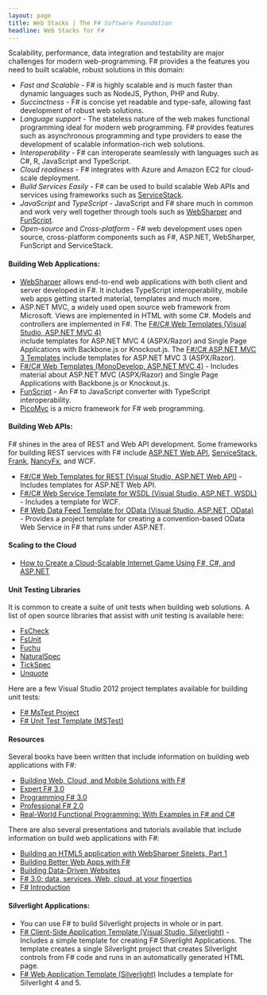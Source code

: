 ```yaml
---
layout: page
title: Web Stacks | The F# Software Foundation
headline: Web Stacks for F#
---
```


Scalability, performance, data integration and testability are major
challenges for modern web-programming. F# provides a the features you need to built scalable, robust 
solutions in this domain:

 * *Fast and Scalable* - F# is highly scalable and is much faster than dynamic languages such as NodeJS, Python, PHP and Ruby. 
 * *Succinctness* - F# is concise yet readable and type-safe, allowing fast development 
   of robust web solutions.  
 * *Language support* - The stateless nature of the web makes functional programming ideal for modern web programming.
   F# provides features such as asynchronous programming and 
   type providers to ease the development of scalable information-rich web solutions. 
 * *Interoperability* - F# can interoperate seamlessly with languages such as C#, R, JavaScript and TypeScript.
 * *Cloud readiness* - F# integrates with Azure and Amazon EC2 for cloud-scale deployment. 
 * *Build Services Easily* - F# can be used to build scalable Web APIs and services using frameworks such as [ServiceStack](http://www.servicestack.net/).
 * *JavaScript* and *TypeScript* - JavaScript and F# share much in common and work very well 
   together through tools such as [WebSharper](http://websharper.com) and [FunScript](https://github.com/ZachBray/FunScript).
 * *Open-source* and *Cross-platform* - F# web development uses open source, cross-platform components 
   such as F#, ASP.NET, WebSharper, FunScript and ServiceStack. 

#### Building Web Applications:
 * [WebSharper](http://www.websharper.com/home) 
   allows end-to-end web applications with both client and server developed in F#. It includes
   TypeScript interoperability, mobile web apps getting started material, templates and much more.
 * ASP.NET MVC, a widely used open source web framework from Microsoft. Views are implemented in HTML with some C#. 
   Models and controllers are implemented in F#.
   The [F#/C# Web Templates (Visual Studio, ASP.NET MVC 4)](http://visualstudiogallery.msdn.microsoft.com/3d2bf938-fc9e-403c-90b3-8de27dc23095)  
   include templates for ASP.NET MVC 4 (ASPX/Razor) and Single Page Applications with Backbone.js or Knockout.js.
   The [F#/C# ASP.NET MVC 3 Templates](http://visualstudiogallery.msdn.microsoft.com/f57aa816-e96b-4133-ab5d-9b9b99914ead) 
   include templates for ASP.NET MVC 3 (ASPX/Razor).
 * [F#/C# Web Templates (MonoDevelop, ASP.NET MVC 4)](http://bloggemdano.blogspot.de/2012/12/using-new-aspnet-mvc-4-template-in.html) - 
   Includes material about ASP.NET MVC (ASPX/Razor) and Single Page Applications with Backbone.js or Knockout.js.
 * [FunScript](https://github.com/ZachBray/FunScript/) - An F# to JavaScript converter with TypeScript interoperability.
 * [PicoMvc](https://github.com/robertpi/PicoMvc) is a micro framework for F# web programming.
 
#### Building Web APIs:

F# shines in the area of REST and Web API development. Some frameworks for building 
REST services with F# include [ASP.NET Web API](http://www.asp.net/web-api), [ServiceStack](http://www.servicestack.net/), [Frank](https://github.com/frank-fs/frank),
[NancyFx](http://nancyfx.org/), and WCF.
       

 * [F#/C# Web Templates for REST (Visual Studio, ASP.NET Web API)](http://visualstudiogallery.msdn.microsoft.com/3d2bf938-fc9e-403c-90b3-8de27dc23095) - 
   Includes templates for ASP.NET Web API. 
 * [F#/C# Web Service Template for WSDL (Visual Studio, ASP.NET, WSDL)](http://visualstudiogallery.msdn.microsoft.com/279345a4-f189-4d1f-98fe-6b1af322d164) -
   Includes a template for WCF.
 * [F# Web Data Feed Template for OData (Visual Studio, ASP.NET, OData)](http://visualstudiogallery.msdn.microsoft.com/62042780-c1bb-456a-a552-c7d88d5d7aef) -
   Provides a project template for creating a convention-based OData Web Service in F# that runs under ASP.NET.   

#### Scaling to the Cloud

 * [How to Create a Cloud-Scalable Internet Game Using F#, C#, and ASP.NET](http://blogs.msdn.com/b/fsharpteam/archive/2013/02/05/learn-how-to-create-an-internet-game-using-f-c-and-asp-net.aspx)


#### Unit Testing Libraries

It is common to create a suite of unit tests when building web solutions. A list of open source 
libraries that assist with unit testing is available here:

 * [FsCheck](http://fscheck.codeplex.com/)
 * [FsUnit](https://github.com/dmohl/FsUnit)
 * [Fuchu](https://github.com/mausch/Fuchu)
 * [NaturalSpec](https://github.com/forki/NaturalSpec)
 * [TickSpec](http://trelford.com/blog/post/TickSpec.aspx)
 * [Unquote](http://code.google.com/p/unquote/)

Here are a few Visual Studio 2012 project templates available for building unit tests:

 * [F# MsTest Project](http://visualstudiogallery.msdn.microsoft.com/51ebe64a-899b-4959-8c24-b0148ed6b264)
 * [F# Unit Test Template (MSTest)](http://visualstudiogallery.msdn.microsoft.com/432eb82c-345e-4502-be56-015fe051a210)

#### Resources

Several books have been written that include information on building web applications with F#:

 * [Building Web, Cloud, and Mobile Solutions with F#](http://www.amazon.com/Building-Web-Cloud-Mobile-Solutions/dp/1449333761) 
 * [Expert F# 3.0](http://www.amazon.com/Expert-F-3-0-Apress/dp/1430246502/ref=sr_1_2?s=books&ie=UTF8&qid=1353176560&sr=1-2&keywords=F%23)
 * [Programming F# 3.0](http://www.amazon.com/Programming-F-3-0-Chris-Smith/dp/1449320295/ref=sr_1_1?s=books&ie=UTF8&qid=1353176560&sr=1-1&keywords=F%23)
 * [Professional F# 2.0](http://www.amazon.com/Professional-F-2-0-Ted-Neward/dp/047052801X/ref=sr_1_9?s=books&ie=UTF8&qid=1353176560&sr=1-9&keywords=F%23)
 * [Real-World Functional Programming: With Examples in F# and C#](http://www.amazon.com/Real-World-Functional-Programming-Tomas-Petricek/dp/1933988924/ref=sr_1_5?s=books&ie=UTF8&qid=1353176560&sr=1-5&keywords=F%23) 
 
There are also several presentations and tutorials available that include information on 
build web applications with F#:

 * [Building an HTML5 application with WebSharper Sitelets, Part 1](http://www.developerfusion.com/article/124078/building-an-html5-application-with-websharper-sitelets-part-1/)
 * [Building Better Web Apps with F#](http://bloggemdano.blogspot.com/2012/11/recording-for-building-better-web-apps.html)
 * [Building Data-Driven Websites](http://msdn.microsoft.com/en-us/library/hh273072.aspx)
 * [F# 3.0: data, services, Web, cloud, at your fingertips](http://channel9.msdn.com/Events/Build/BUILD2011/SAC-904T)
 * [F# Introduction](http://skillsmatter.com/podcast/scala/phil-trelford-f-introduction)

#### Silverlight Applications: 
 * You can use F# to build Silverlight projects in whole or in part. 
 * [F# Client-Side Application Template (Visual Studio, Silverlight)](http://visualstudiogallery.msdn.microsoft.com/621d86fb-944f-48db-a69c-e73c5521de9d) -
   Includes a simple template for creating F# Silverlight Applications. The template creates a single 
   Silverlight project that creates Silverlight controls from F# code and runs in an automatically generated HTML page.
 * [F# Web Application Template (Silverlight)](http://visualstudiogallery.msdn.microsoft.com/f0e9a557-3fd6-41d9-8518-c1735b382c73)
   Includes a template for Silverlight 4 and 5.
           
           
